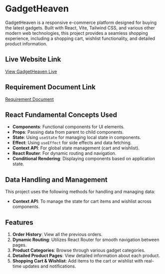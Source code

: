 # GadgetHeaven

GadgetHeaven is a responsive e-commerce platform designed for buying the latest gadgets. Built with React, Vite, Tailwind CSS, and various other modern web technologies, this project provides a seamless shopping experience, including a shopping cart, wishlist functionality, and detailed product information.

## Live Website Link

[View GadgetHeaven Live](https://a8-toha.netlify.app/)

## Requirement Document Link

[Requirement Document](./Batch-10_Assignment-08-.pdf)

## React Fundamental Concepts Used

- **Components**: Functional components for UI elements.
- **Props**: Passing data from parent to child components.
- **State**: Using `useState` for managing local state in components.
- **Effect**: Using `useEffect` for side effects and data fetching.
- **Context API**: For global state management (cart and wishlist).
- **React Router**: For dynamic routing and navigation.
- **Conditional Rendering**: Displaying components based on application state.

## Data Handling and Management

This project uses the following methods for handling and managing data:

- **Context API**: To manage the state for cart items and wishlist across components.

## Features

1. **Order History**: View all the previous orders.
2. **Dynamic Routing**: Utilizes React Router for smooth navigation between pages.
3. **Product Categories**: Browse through various gadget categories.
4. **Detailed Product Pages**: View detailed information about each product.
5. **Shopping Cart & Wishlist**: Add items to the cart or wishlist with real-time updates and notifications.
